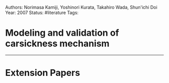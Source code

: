 Authors: Norimasa Kamiji, Yoshinori Kurata, Takahiro Wada, Shun'ichi Doi
Year: 2007
Status: #literature
Tags: 
# Modeling and validation of carsickness mechanism












---
# Extension Papers
